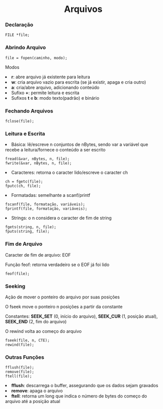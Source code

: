 <h1 align="center">Arquivos</h1>

<h3>Declaração</h3>

```
FILE *file;
```
<h3>Abrindo Arquivo</h3>

```
file = fopen(caminho, modo);
```
<p>Modos</p>
<li><b>r</b>: abre arquivo já existente para leitura</li>
<li><b>w</b>: cria arquivo vazio para escrita (se já existir, apaga e cria outro)</li>
<li><b>a</b>: cria/abre arquivo, adicionando conteúdo</li>
<li>Sufixo <b>+</b>: permite leitura e escrita</li>
<li>Sufixos <b>t</b> e <b>b</b>: modo texto(padrão) e binário</li>

<h3>Fechando Arquivos</h3>

```
fclose(file);
```
<h3>Leitura e Escrita</h3>
<li>Básica: lê/escreve n conjuntos de nBytes, sendo var a variável que recebe a leitura/fornece o conteúdo a ser escrito</li>

```
fread(&var, nBytes, n, file);
fwrite(&var, nBytes, n, file);
```
<li>Caracteres: retorna o caracter lido/escreve o caracter ch</li>

```
ch = fgetc(file);
fputc(ch, file);
```
<li>Formatadas: semelhante a scanf/printf</li>

```
fscanf(file, formatação, variáveis);
fprintf(file, formatação, variáveis);
```
<li>Strings: o n considera o caracter de fim de string</li>

```
fgets(string, n, file);
fputs(string, file);
```
<h3>Fim de Arquivo</h3>
<p>Caracter de fim de arquivo: EOF</p>
<p>Função feof: retorna verdadeiro se o EOF já foi lido</p>

```
feof(file);
```
<h3>Seeking</h3>
<p>Ação de mover o ponteiro do arquivo por suas posições</p>
<p>O fseek move o ponteiro n posições a partir da constante</p>
<p>Constantes: <b>SEEK_SET</b> (0, início do arquivo), <b>SEEK_CUR</b> (1, posição atual), <b>SEEK_END</b> (2, fim do arquivo)</p>
<p>O rewind volta ao começo do arquivo</p>

```
fseek(file, n, CTE);
rewind(file);
```
<h3>Outras Funções</h3>

```
fflush(file);
remove(file);
ftell(file);
```
<li><b>fflush</b>: descarrega o buffer, assegurando que os dados sejam gravados</li>
<li><b>remove</b>: apaga o arquivo</li>
<li><b>ftell</b>: retorna um long que indica o número de bytes do começo do arquivo até a posição atual</li>
